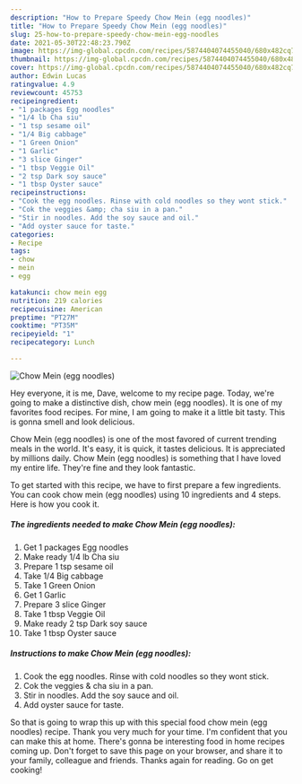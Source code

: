 ```yaml
---
description: "How to Prepare Speedy Chow Mein (egg noodles)"
title: "How to Prepare Speedy Chow Mein (egg noodles)"
slug: 25-how-to-prepare-speedy-chow-mein-egg-noodles
date: 2021-05-30T22:48:23.790Z
image: https://img-global.cpcdn.com/recipes/5874404074455040/680x482cq70/chow-mein-egg-noodles-recipe-main-photo.jpg
thumbnail: https://img-global.cpcdn.com/recipes/5874404074455040/680x482cq70/chow-mein-egg-noodles-recipe-main-photo.jpg
cover: https://img-global.cpcdn.com/recipes/5874404074455040/680x482cq70/chow-mein-egg-noodles-recipe-main-photo.jpg
author: Edwin Lucas
ratingvalue: 4.9
reviewcount: 45753
recipeingredient:
- "1 packages Egg noodles"
- "1/4 lb Cha siu"
- "1 tsp sesame oil"
- "1/4 Big cabbage"
- "1 Green Onion"
- "1 Garlic"
- "3 slice Ginger"
- "1 tbsp Veggie Oil"
- "2 tsp Dark soy sauce"
- "1 tbsp Oyster sauce"
recipeinstructions:
- "Cook the egg noodles. Rinse with cold noodles so they wont stick."
- "Cok the veggies &amp; cha siu in a pan."
- "Stir in noodles. Add the soy sauce and oil."
- "Add oyster sauce for taste."
categories:
- Recipe
tags:
- chow
- mein
- egg

katakunci: chow mein egg 
nutrition: 219 calories
recipecuisine: American
preptime: "PT27M"
cooktime: "PT35M"
recipeyield: "1"
recipecategory: Lunch

---
```



![Chow Mein (egg noodles)](https://img-global.cpcdn.com/recipes/5874404074455040/680x482cq70/chow-mein-egg-noodles-recipe-main-photo.jpg)

Hey everyone, it is me, Dave, welcome to my recipe page. Today, we're going to make a distinctive dish, chow mein (egg noodles). It is one of my favorites food recipes. For mine, I am going to make it a little bit tasty. This is gonna smell and look delicious.

Chow Mein (egg noodles) is one of the most favored of current trending meals in the world. It's easy, it is quick, it tastes delicious. It is appreciated by millions daily. Chow Mein (egg noodles) is something that I have loved my entire life. They're fine and they look fantastic.




To get started with this recipe, we have to first prepare a few ingredients. You can cook chow mein (egg noodles) using 10 ingredients and 4 steps. Here is how you cook it.

<!--inarticleads1-->

##### The ingredients needed to make Chow Mein (egg noodles):

1. Get 1 packages Egg noodles
1. Make ready 1/4 lb Cha siu
1. Prepare 1 tsp sesame oil
1. Take 1/4 Big cabbage
1. Take 1 Green Onion
1. Get 1 Garlic
1. Prepare 3 slice Ginger
1. Take 1 tbsp Veggie Oil
1. Make ready 2 tsp Dark soy sauce
1. Take 1 tbsp Oyster sauce




<!--inarticleads2-->

##### Instructions to make Chow Mein (egg noodles):

1. Cook the egg noodles. Rinse with cold noodles so they wont stick.
1. Cok the veggies &amp; cha siu in a pan.
1. Stir in noodles. Add the soy sauce and oil.
1. Add oyster sauce for taste.




So that is going to wrap this up with this special food chow mein (egg noodles) recipe. Thank you very much for your time. I'm confident that you can make this at home. There's gonna be interesting food in home recipes coming up. Don't forget to save this page on your browser, and share it to your family, colleague and friends. Thanks again for reading. Go on get cooking!
